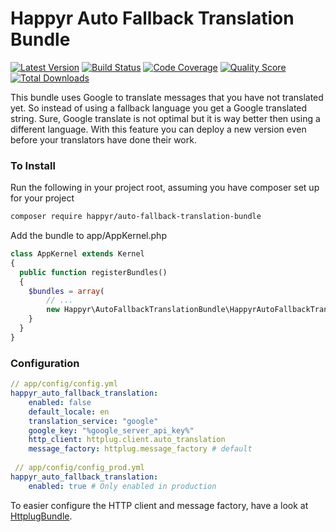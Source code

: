 # Happyr Auto Fallback Translation Bundle

[![Latest Version](https://img.shields.io/github/release/Happyr/AutoFallbackTranslationBundle.svg?style=flat-square)](https://github.com/Happyr/AutoFallbackTranslationBundle/releases)
[![Build Status](https://img.shields.io/travis/Happyr/AutoFallbackTranslationBundle.svg?style=flat-square)](https://travis-ci.org/Happyr/AutoFallbackTranslationBundle)
[![Code Coverage](https://img.shields.io/scrutinizer/coverage/g/Happyr/AutoFallbackTranslationBundle.svg?style=flat-square)](https://scrutinizer-ci.com/g/Happyr/AutoFallbackTranslationBundle)
[![Quality Score](https://img.shields.io/scrutinizer/g/Happyr/AutoFallbackTranslationBundle.svg?style=flat-square)](https://scrutinizer-ci.com/g/Happyr/AutoFallbackTranslationBundle)
[![Total Downloads](https://img.shields.io/packagist/dt/happyr/auto-fallback-translation-bundle.svg?style=flat-square)](https://packagist.org/packages/happyr/auto-fallback-translation-bundle)


This bundle uses Google to translate messages that you have not translated yet. So instead of using a fallback language
you get a Google translated string. Sure, Google translate is not optimal but it is way better then using a different
language. With this feature you can deploy a new version even before your translators have done their work. 

### To Install

Run the following in your project root, assuming you have composer set up for your project
```bash
composer require happyr/auto-fallback-translation-bundle
```

Add the bundle to app/AppKernel.php

```php
class AppKernel extends Kernel
{
  public function registerBundles()
  {
    $bundles = array(
        // ...
        new Happyr\AutoFallbackTranslationBundle\HappyrAutoFallbackTranslationBundle(),
    }
  }
}
```


### Configuration

```yaml
// app/config/config.yml
happyr_auto_fallback_translation:
    enabled: false
    default_locale: en
    translation_service: "google"
    google_key: "%google_server_api_key%"
    http_client: httplug.client.auto_translation
    message_factory: httplug.message_factory # default
    
 // app/config/config_prod.yml
happyr_auto_fallback_translation:
    enabled: true # Only enabled in production
```

To easier configure the HTTP client and message factory, have a look at 
[HttplugBundle](https://github.com/php-http/HttplugBundle).
